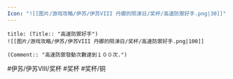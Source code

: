 ```yaml
---
Icon: "![[图片/游戏攻略/伊苏/伊苏VIII 丹娜的陨涕日/奖杯/高速防禦好手.png|30]]"
---
```

```ad-common-bronze-trophy
title: (Title:: "高速防禦好手")
![[图片/游戏攻略/伊苏/伊苏VIII 丹娜的陨涕日/奖杯/高速防禦好手.png|100]]

(Comment:: "高速防禦發動次數達到１００次.")
```

#伊苏/伊苏VIII/奖杯 #奖杯 #奖杯/铜
